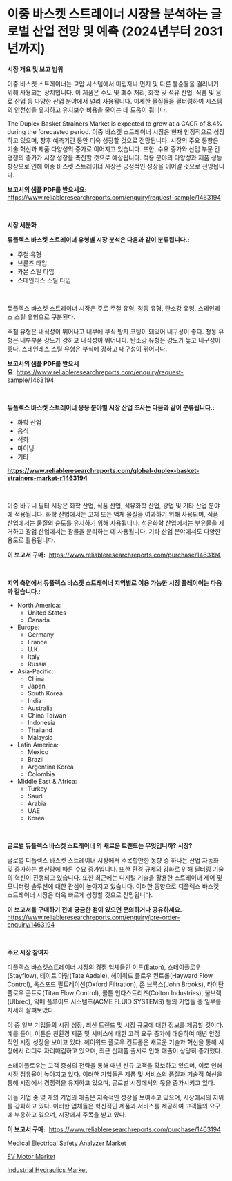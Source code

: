 <p><h1>이중 바스켓 스트레이너 시장을 분석하는 글로벌 산업 전망 및 예측 (2024년부터 2031년까지)</h1></p><p><strong>시장 개요 및 보고 범위</strong></p>
<p><p>이중 바스켓 스트레이너는 고압 시스템에서 미립자나 먼지 및 다른 불순물을 걸러내기 위해 사용되는 장치입니다. 이 제품은 수도 및 폐수 처리, 화학 및 석유 산업, 식품 및 음료 산업 등 다양한 산업 분야에서 널리 사용됩니다. 미세한 물질들을 필터링하여 시스템의 안전성을 유지하고 유지보수 비용을 줄이는 데 도움이 됩니다.</p><p>The Duplex Basket Strainers Market is expected to grow at a CAGR of 8.4% during the forecasted period. 이중 바스켓 스트레이너 시장은 현재 안정적으로 성장하고 있으며, 향후 예측기간 동안 더욱 성장할 것으로 전망됩니다. 시장의 주요 동향은 기술 혁신과 제품 다양성의 증가로 이어지고 있습니다. 또한, 수요 증가와 산업 부문 간 경쟁의 증가가 시장 성장을 촉진할 것으로 예상됩니다. 적용 분야의 다양성과 제품 성능 향상으로 인해 이중 바스켓 스트레이너 시장은 긍정적인 성장을 이어갈 것으로 전망됩니다.</p></p>
<p><strong>보고서의 샘플 PDF를 받으세요:</strong> <a href="https://www.reliableresearchreports.com/enquiry/request-sample/1463194">https://www.reliableresearchreports.com/enquiry/request-sample/1463194</a></p>
<p>&nbsp;</p>
<p><strong>시장 세분화</strong></p>
<p><strong>듀플렉스 바스켓 스트레이너 유형별 시장 분석은 다음과 같이 분류됩니다.:</strong></p>
<p><ul><li>주철 유형</li><li>브론즈 타입</li><li>카본 스틸 타입</li><li>스테인리스 스틸 타입</li></ul></p>
<p>&nbsp;</p>
<p><p>듀플렉스 바스켓 스트레이너 시장은 주로 주철 유형, 청동 유형, 탄소강 유형, 스테인레스 스틸 유형으로 구분된다. </p><p>주철 유형은 내식성이 뛰어나고 내부에 부식 방지 코팅이 돼있어 내구성이 좋다. 청동 유형은 내부부품 강도가 강하고 내식성이 뛰어나다. 탄소강 유형은 강도가 높고 내구성이 좋다. 스테인레스 스틸 유형은 부식에 강하고 내구성이 뛰어나다.</p></p>
<p><strong>보고서의 샘플 PDF를 받으세요:</strong>&nbsp;<a href="https://www.reliableresearchreports.com/enquiry/request-sample/1463194">https://www.reliableresearchreports.com/enquiry/request-sample/1463194</a></p>
<p>&nbsp;</p>
<p><strong> 듀플렉스 바스켓 스트레이너 응용 분야별 시장 산업 조사는 다음과 같이 분류됩니다.:</strong></p>
<p><ul><li>화학 산업</li><li>음식</li><li>석화</li><li>마이닝</li><li>기타</li></ul></p>
<p><strong><a href="https://www.reliableresearchreports.com/global-duplex-basket-strainers-market-r1463194">https://www.reliableresearchreports.com/global-duplex-basket-strainers-market-r1463194</a></strong></p>
<p>&nbsp;</p>
<p><p>이중 바구니 필터 시장은 화학 산업, 식품 산업, 석유화학 산업, 광업 및 기타 산업 분야에 적용됩니다. 화학 산업에서는 고체 또는 액체 물질을 여과하기 위해 사용되며, 식품 산업에서는 물질의 순도를 유지하기 위해 사용됩니다. 석유화학 산업에서는 부유물을 제거하고 광업 산업에서는 광물을 분리하는 데 사용됩니다. 기타 산업 분야에서도 다양한 용도로 활용됩니다.</p></p>
<p><strong>이 보고서 구매:</strong>&nbsp; <a href="https://www.reliableresearchreports.com/purchase/1463194">https://www.reliableresearchreports.com/purchase/1463194</a></p>
<p>&nbsp;</p>
<p><strong>지역 측면에서 듀플렉스 바스켓 스트레이너 지역별로 이용 가능한 시장 플레이어는 다음과 같습니다.:</strong></p>
<p><ul>
    <li>
        North America:
        <ul>
            <li>United States</li>
            <li>Canada</li>
        </ul>
    </li>
    <li>
        Europe:
        <ul>
            <li>Germany</li>
            <li>France</li>
            <li>U.K.</li>
            <li>Italy</li>
            <li>Russia</li>
        </ul>
    </li>
    <li>
        Asia-Pacific:
        <ul>
            <li>China</li>
            <li>Japan</li>
            <li>South Korea</li>
            <li>India</li>
            <li>Australia</li>
            <li>China Taiwan</li>
            <li>Indonesia</li>
            <li>Thailand</li>
            <li>Malaysia</li>
        </ul>
    </li>
    <li>
        Latin America:
        <ul>
            <li>Mexico</li>
            <li>Brazil</li>
            <li>Argentina Korea</li>
            <li>Colombia</li>
        </ul>
    </li>
    <li>
        Middle East & Africa:
        <ul>
            <li>Turkey</li>
            <li>Saudi</li>
            <li>Arabia</li>
            <li>UAE</li>
            <li>Korea</li>
        </ul>
    </li>
    </ul></p>
<p>&nbsp;</p>
<p><strong>글로벌 듀플렉스 바스켓 스트레이너 의 새로운 트렌드는 무엇입니까? 시장?</strong></p>
<p><p>글로벌 디플렉스 바스켓 스트레이너 시장에서 주목할만한 동향 중 하나는 산업 자동화 및 증가하는 생산량에 따른 수요 증가입니다. 또한 환경 규제의 강화로 인해 필터링 기술의 혁신이 진행되고 있습니다. 또한 최근에는 디지털 기술을 활용한 스트레이너 제어 및 모니터링 솔루션에 대한 관심이 높아지고 있습니다. 이러한 동향으로 디플렉스 바스켓 스트레이너 시장은 더욱 빠르게 성장할 것으로 전망됩니다.</p></p>
<p><strong>이 보고서를 구매하기 전에 궁금한 점이 있으면 문의하거나 공유하세요.</strong>- <a href="https://www.reliableresearchreports.com/enquiry/pre-order-enquiry/1463194">https://www.reliableresearchreports.com/enquiry/pre-order-enquiry/1463194</a></p>
<p>&nbsp;</p>
<p><strong>주요 시장 참여자</strong></p>
<p><p>디플렉스 바스켓스트레이너 시장의 경쟁 업체들인 이튼(Eaton), 스테이플로우(Stayflow), 테이트 아달(Tate Aadale), 헤이워드 플로우 컨트롤(Hayward Flow Control), 옥스포드 필트레이션(Oxford Filtration), 존 브룩스(John Brooks), 타이탄 플로우 콘트로(Titan Flow Control), 콜튼 인다스트리즈(Colton Industries), 울브렉(Ulbrec), 악메 플루이드 시스템즈(ACME FLUID SYSTEMS) 등의 기업들 중 일부를 자세히 살펴보았다.</p><p>이 중 일부 기업들의 시장 성장, 최신 트렌드 및 시장 규모에 대한 정보를 제공할 것이다. 예를 들어, 이튼은 친환경 제품 및 서비스에 대한 고객 요구 증가에 대응하여 매년 안정적인 시장 성장을 보이고 있다. 헤이워드 플로우 컨트롤은 새로운 기술과 혁신을 통해 시장에서 리더로 자리매김하고 있으며, 최근 신제품 출시로 인해 매출이 상당히 증가했다.</p><p>스테이플로우는 고객 중심의 전략을 통해 매년 신규 고객을 확보하고 있으며, 이로 인해 시장 점유율이 높아지고 있다. 이러한 기업들은 제품 및 서비스의 품질과 기술적 혁신을 통해 시장에서 경쟁력을 유지하고 있으며, 글로벌 시장에서의 몫을 증가시키고 있다.</p><p>이들 기업 중 몇 개의 기업의 매출은 지속적인 성장을 보여주고 있으며, 시장에서의 지위를 강화하고 있다. 이러한 업체들은 혁신적인 제품과 서비스를 제공하여 고객들의 요구에 부응하고 있으며, 시장에서 주목을 받고 있다.</p></p>
<p><strong>이 보고서 구매:</strong>&nbsp;&nbsp;<a href="https://www.reliableresearchreports.com/purchase/1463194">https://www.reliableresearchreports.com/purchase/1463194</a></p>
<p><p><a href="https://github.com/provorikovar/Market-Research-Report-List-4/blob/main/medical-electrical-safety-analyzer-market.md">Medical Electrical Safety Analyzer Market</a></p><p><a href="https://github.com/angelajermaine/Market-Research-Report-List-3/blob/main/ev-motor-market.md">EV Motor Market</a></p><p><a href="https://github.com/beatblasta/Market-Research-Report-List-3/blob/main/industrial-hydraulics-market.md">Industrial Hydraulics Market</a></p></p>